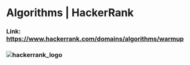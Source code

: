 # Algorithms | HackerRank
### Link: https://www.hackerrank.com/domains/algorithms/warmup
### ![hackerrank_logo](https://hrcdn.net/hackerrank/assets/brand/h_mark_sm-2b74ffcaf85d7091a6301c30d6c411c5.svg)
